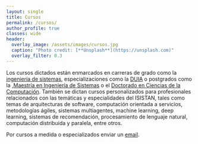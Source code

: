 ```yaml
---
layout: single
title: Cursos
permalink: /cursos/
author_profile: true
classes: wide
header:
  overlay_image: /assets/images/cursos.jpg
  caption: "Photo credit: [**Unsplash**](https://unsplash.com)"
  overlay_filter: 0.3
---
```


Los cursos dictados están enmarcados en carreras de grado como la [ingeniería de sistemas](https://web.exa.unicen.edu.ar/es/estudios/carreras-grado/ing-sistemas), especializaciones como la [DUIA](https://duia.exa.unicen.edu.ar/) o postgrados como la ,[Maestría en Ingeniería de Sistemas](https://exa.unicen.edu.ar/mis/) o el [Doctorado en Ciencias de la Computación](https://exa.unicen.edu.ar/dcc/). También se dictan cursos personalizados para profesionales relacionados con las temáticas y especialidades del ISISTAN, tales como temas de arquitecturas de software, computación orientada a servicios, metodologías ágiles, sistemas multiagentes, machine learning, deep learning, sistemas de recomendación, procesamiento de lenguaje natural, computación distribuida y paralela, entre otros.

Por cursos a medida o especializados enviar un [email](https://spamty.eu/show/v6/1068/43d50a9c963e7be954d12cb8).

